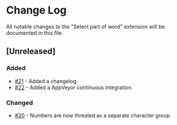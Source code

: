 # Change Log

All notable changes to the "Select part of word" extension will be documented in this file.

## [Unreleased]

### Added

- [#21](https://github.com/mlewand/vscode-select-part-of-word/issues/21) - Added a changelog.
- [#22](https://github.com/mlewand/vscode-select-part-of-word/issues/22) - Added a AppVeyor continuous integration.

### Changed

- [#20](https://github.com/mlewand/vscode-select-part-of-word/issues/20) - Numbers are now threated as a separate character group.